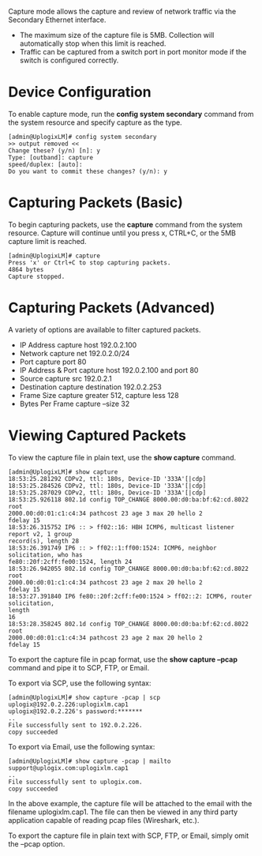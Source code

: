 <!-- 5.4 -->

Capture mode allows the capture and review of network traffic via the Secondary Ethernet interface.

* The maximum size of the capture file is 5MB. Collection will automatically stop when this limit is reached.
* Traffic can be captured from a switch port in port monitor mode if the switch is configured correctly.

# Device Configuration

To enable capture mode, run the **config system secondary** command from the system resource and specify capture as the type.

```
[admin@UplogixLM]# config system secondary
>> output removed <<
Change these? (y/n) [n]: y
Type: [outband]: capture
speed/duplex: [auto]:
Do you want to commit these changes? (y/n): y
```

# Capturing Packets (Basic)

To begin capturing packets, use the **capture** command from the system resource. Capture will continue until you press x, CTRL+C, or the 5MB capture limit is reached.

```
[admin@UplogixLM]# capture
Press 'x' or Ctrl+C to stop capturing packets.
4864 bytes
Capture stopped.
```

# Capturing Packets (Advanced)

A variety of options are available to filter captured packets.

 - IP Address capture host 192.0.2.100
 - Network capture net 192.0.2.0/24
 - Port capture port 80
 - IP Address & Port capture host 192.0.2.100 and port 80
 - Source capture src 192.0.2.1
 - Destination capture destination 192.0.2.253
 - Frame Size capture greater 512, capture less 128
 - Bytes Per Frame capture –size 32

# Viewing Captured Packets

To view the capture file in plain text, use the **show capture** command.

```
[admin@UplogixLM]# show capture
18:53:25.281292 CDPv2, ttl: 180s, Device-ID '333A'[|cdp]
18:53:25.284526 CDPv2, ttl: 180s, Device-ID '333A'[|cdp]
18:53:25.287029 CDPv2, ttl: 180s, Device-ID '333A'[|cdp]
18:53:25.926118 802.1d config TOP_CHANGE 8000.00:d0:ba:bf:62:cd.8022 root
2000.00:d0:01:c1:c4:34 pathcost 23 age 3 max 20 hello 2
fdelay 15
18:53:26.315752 IP6 :: > ff02::16: HBH ICMP6, multicast listener report v2, 1 group
record(s), length 28
18:53:26.391749 IP6 :: > ff02::1:ff00:1524: ICMP6, neighbor solicitation, who has
fe80::20f:2cff:fe00:1524, length 24
18:53:26.942055 802.1d config TOP_CHANGE 8000.00:d0:ba:bf:62:cd.8022 root
2000.00:d0:01:c1:c4:34 pathcost 23 age 2 max 20 hello 2
fdelay 15
18:53:27.391840 IP6 fe80::20f:2cff:fe00:1524 > ff02::2: ICMP6, router solicitation,
length
16
18:53:28.358245 802.1d config TOP_CHANGE 8000.00:d0:ba:bf:62:cd.8022 root
2000.00:d0:01:c1:c4:34 pathcost 23 age 2 max 20 hello 2
fdelay 15
```

To export the capture file in pcap format, use the **show capture –pcap** command and pipe it to SCP, FTP, or Email.

To export via SCP, use the following syntax:

```
[admin@UplogixLM]# show capture -pcap | scp uplogix@192.0.2.226:uplogixlm.cap1
uplogix@192.0.2.226's password:*******
..
File successfully sent to 192.0.2.226.
copy succeeded
```

To export via Email, use the following syntax:
```
[admin@UplogixLM]# show capture -pcap | mailto support@uplogix.com:uplogixlm.cap1
..
File successfully sent to uplogix.com.
copy succeeded
```

In the above example, the capture file will be attached to the email with the filename uplogixlm.cap1. The file can then be viewed in any third party application capable of reading pcap files (Wireshark, etc.).

To export the capture file in plain text with SCP, FTP, or Email, simply omit the –pcap option.